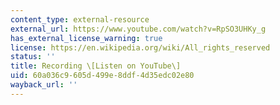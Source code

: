 ```yaml
---
content_type: external-resource
external_url: https://www.youtube.com/watch?v=RpSO3UHKy_g
has_external_license_warning: true
license: https://en.wikipedia.org/wiki/All_rights_reserved
status: ''
title: Recording \[Listen on YouTube\]
uid: 60a036c9-605d-499e-8ddf-4d35edc02e80
wayback_url: ''
---
```

